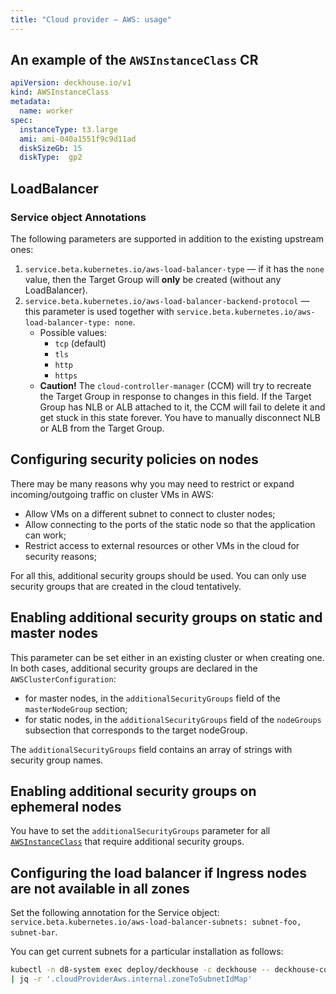 ```yaml
---
title: "Cloud provider — AWS: usage"
---
```


## An example of the `AWSInstanceClass` CR

```yaml
apiVersion: deckhouse.io/v1
kind: AWSInstanceClass
metadata:
  name: worker
spec:
  instanceType: t3.large
  ami: ami-040a1551f9c9d11ad
  diskSizeGb: 15
  diskType:  gp2
```

## LoadBalancer

### Service object Annotations

The following parameters are supported in addition to the existing upstream ones:

1. `service.beta.kubernetes.io/aws-load-balancer-type` — if it has the `none` value, then the Target Group will **only** be created (without any LoadBalancer).
2. `service.beta.kubernetes.io/aws-load-balancer-backend-protocol` — this parameter is used together with `service.beta.kubernetes.io/aws-load-balancer-type: none`.
   * Possible values:
     * `tcp` (default)
     * `tls`
     * `http`
     * `https`
   * **Caution!** The `cloud-controller-manager` (CCM) will try to recreate the Target Group in response to changes in this field. If the Target Group has NLB or ALB attached to it, the CCM will fail to delete it and get stuck in this state forever.  You have to manually disconnect NLB or ALB from the Target Group.

## Configuring security policies on nodes

There may be many reasons why you may need to restrict or expand incoming/outgoing traffic on cluster VMs in AWS:

* Allow VMs on a different subnet to connect to cluster nodes;
* Allow connecting to the ports of the static node so that the application can work;
* Restrict access to external resources or other VMs in the cloud for security reasons;

For all this, additional security groups should be used. You can only use security groups that are created in the cloud tentatively.

## Enabling additional security groups on static and master nodes

This parameter can be set either in an existing cluster or when creating one. In both cases, additional security groups are declared in the `AWSClusterConfiguration`:
- for master nodes, in the `additionalSecurityGroups` field of the `masterNodeGroup` section;
- for static nodes, in the `additionalSecurityGroups` field of the `nodeGroups` subsection that corresponds to the target nodeGroup.

The `additionalSecurityGroups` field contains an array of strings with security group names.

## Enabling additional security groups on ephemeral nodes

You have to set the `additionalSecurityGroups` parameter for all [`AWSInstanceClass`](cr.html#awsinstanceclass) that require additional security groups.

## Configuring the load balancer if Ingress nodes are not available in all zones

Set the following annotation for the Service object: `service.beta.kubernetes.io/aws-load-balancer-subnets: subnet-foo, subnet-bar`.

You can get current subnets for a particular installation as follows:

```bash
kubectl -n d8-system exec deploy/deckhouse -c deckhouse -- deckhouse-controller module values cloud-provider-aws -o json \
| jq -r '.cloudProviderAws.internal.zoneToSubnetIdMap'
```
